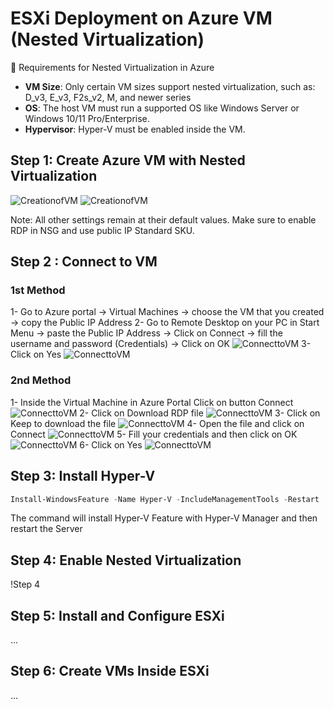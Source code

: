 # ESXi Deployment on Azure VM (Nested Virtualization)

🔧 Requirements for Nested Virtualization in Azure
- **VM Size**: Only certain VM sizes support nested virtualization, such as: D_v3, E_v3, F2s_v2, M, and newer series
- **OS**: The host VM must run a supported OS like Windows Server or Windows 10/11 Pro/Enterprise.
- **Hypervisor**: Hyper-V must be enabled inside the VM.

## Step 1: Create Azure VM with Nested Virtualization
![CreationofVM](images/nested-vm-azure-portal.png)
![CreationofVM](images/nested-vm-azure-portal-2.png)

Note: All other settings remain at their default values. Make sure to enable RDP in NSG and use public IP Standard SKU. 

## Step 2 : Connect to VM
### 1st Method
1- Go to Azure portal -> Virtual Machines -> choose the VM that you created -> copy the Public IP Address
2- Go to Remote Desktop on your PC in Start Menu -> paste the Public IP Address -> Click on Connect -> fill the username and password (Credentials) -> Click on OK
![ConnecttoVM](images/connect-rdp-3.png)
3- Click on Yes
![ConnecttoVM](images/connect-rdp-6.png)

### 2nd Method
1- Inside the Virtual Machine in Azure Portal Click on button Connect 
![ConnecttoVM](images/connect-rdp-1.png)
2- Click on Download RDP file
![ConnecttoVM](images/connect-rdp-2.png)
3- Click on Keep to download the file 
![ConnecttoVM](images/download-rdp-file.png)
4- Open the file and click on Connect 
![ConnecttoVM](images/connect-rdp-4.png)
5- Fill your credentials and then click on OK
![ConnecttoVM](images/connect-rdp-5.png)
6- Click on Yes
![ConnecttoVM](images/connect-rdp-6.png)


## Step 3: Install Hyper-V
```powershell
Install-WindowsFeature -Name Hyper-V -IncludeManagementTools -Restart
```
The command will install Hyper-V Feature with Hyper-V Manager and then restart the Server

## Step 4: Enable Nested Virtualization
!Step 4

## Step 5: Install and Configure ESXi
...

## Step 6: Create VMs Inside ESXi
...
